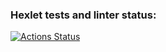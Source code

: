 ### Hexlet tests and linter status:
[![Actions Status](https://github.com/Shpilko/php-project-lvl1/workflows/hexlet-check/badge.svg)](https://github.com/Shpilko/php-project-lvl1/actions)
